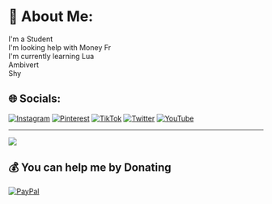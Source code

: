 # 💫 About Me:
I'm a Student<br>I'm looking help with Money Fr<br>I'm currently learning Lua<br>Ambivert<br>Shy<br>


## 🌐 Socials:
[![Instagram](https://img.shields.io/badge/Instagram-%23E4405F.svg?logo=Instagram&logoColor=white)](https://instagram.com/Mizuki) [![Pinterest](https://img.shields.io/badge/Pinterest-%23E60023.svg?logo=Pinterest&logoColor=white)](https://pinterest.com/@emmieljohn) [![TikTok](https://img.shields.io/badge/TikTok-%23000000.svg?logo=TikTok&logoColor=white)](https://tiktok.com/@ourkroni) [![Twitter](https://img.shields.io/badge/Twitter-%231DA1F2.svg?logo=Twitter&logoColor=white)](https://twitter.com/@MillMiyelMiel) [![YouTube](https://img.shields.io/badge/YouTube-%23FF0000.svg?logo=YouTube&logoColor=white)](https://youtube.com/c/UCs45Ah-rBJMlVfTcvmaOGxA) 

---
[![](https://visitcount.itsvg.in/api?id=Mizuukiii&icon=0&color=0)](https://visitcount.itsvg.in)

  ## 💰 You can help me by Donating
  [![PayPal](https://img.shields.io/badge/PayPal-00457C?style=for-the-badge&logo=paypal&logoColor=white)](https://paypal.me/paypal.me/Saneon27) 

  
<!-- Proudly created with GPRM ( https://gprm.itsvg.in ) -->
